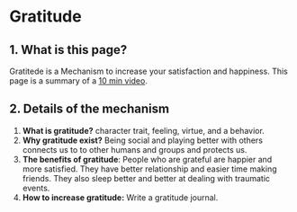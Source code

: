 # Gratitude

## 1. What is this page?
Gratitede is a Mechanism to increase your satisfaction and happiness. This page is a summary of a [10 min video](https://www.youtube.com/watch?v=WPPPFqsECz0).

## 2. Details of the mechanism
1. **What is gratitude?** character trait, feeling, virtue, and a behavior.
1. **Why gratitude exist?** Being social and playing better with others connects us to to other humans and groups and protects us.
1. **The benefits of gratitude**: People who are grateful are happier and more satisfied. They have better relationship and easier time making friends. They also sleep better and better at dealing with traumatic events.
1. **How to increase gratitude:** Write a gratitude journal.
